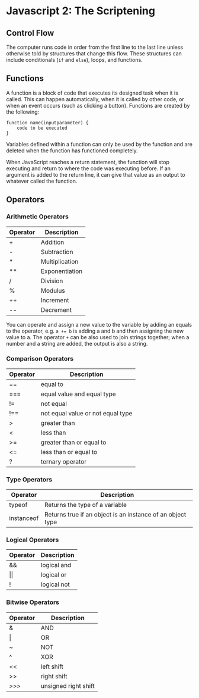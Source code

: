 # Javascript 2: The Scriptening

## Control Flow

The computer runs code in order from the first line to the last line unless otherwise told by structures that change this flow. These structures can include conditionals (`if` and `else`), loops, and functions.

## Functions

A function is a block of code that executes its designed task when it is called. This can happen automatically, when it is called by other code, or when an event occurs (such as clicking a button). Functions are created by the following:

    function name(inputparameter) {
        code to be executed
    }

Variables defined within a function can only be used by the function and are deleted when the function has functioned completely.

When JavaScript reaches a return statement, the function will stop executing and return to where the code was executing before. If an argument is added to the return line, it can give that value as an output to whatever called the function.

## Operators

### Arithmetic Operators

|Operator|Description|
|---|---|
|+|Addition|
|-|Subtraction|
|*|Multiplication|
|**|Exponentiation|
|/|Division|
|%|Modulus|
|++|Increment|
|--|Decrement|

You can operate and assign a new value to the variable by adding an equals to the operator, e.g. `a += b` is adding a and b and then assigning the new value to a. The operator `+` can be also used to join strings together; when a number and a string are added, the output is also a string.

### Comparison Operators

|Operator|Description|
|---|---|
|==|equal to|
|===|equal value and equal type|
|!=|not equal|
|!==|not equal value or not equal type|
|>|greater than|
|<|less than|
|>=|greater than or equal to|
|<=|less than or equal to|
|?|ternary operator|

### Type Operators

|Operator|Description|
|---|---|
|typeof|Returns the type of a variable|
|instanceof|Returns true if an object is an instance of an object type|

### Logical Operators

|Operator|Description|
|---|---|
|&&|logical and|
|\|\||logical or|
|!|logical not|

### Bitwise Operators

|Operator|Description|
|---|---|
|&|AND|
|\||OR|
|~|NOT|
|^|XOR|
|<<|left shift|
|>>|right shift|
|>>>|unsigned right shift|
